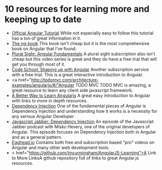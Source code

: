 10 resources for learning more and keeping up to date
==============================================================
  * <a href="https://docs.angularjs.org/tutorial">Official Angular Tutorial</a> While not especially easy to follow this tutorial
    has a ton of great information in it.
  * <a href="https://www.ng-book.com/">The ng-book</a> This book isn't cheap but it is the most
    comprehensive book on Angular that I've found.
  * <a href="http://pluralsight.com/training/Courses/TableOfContents/angularjs-fundamentals">Plural Sight: Angular Fundamentals</a>
    A plural sight subscription also isn't cheap but this video series is great and they do have a free trial that will get you through most of it.
  * <a href="https://www.codeschool.com/courses/shaping-up-with-angular-js">Code School: Shaping up with Angular</a>
    Another subscription service with a free trial. This is a great interactive introduction to Angular.
  * <a href="http://todomvc.com/architecture-examples/angularjs/#/"Angular TODO MVC<a>
    TODO MVC is amazing, a great resource to learn any client side javascript framework.
  * <a href="http://www.thinkster.io/angularjs/GtaQ0oMGIl">A Better Way to Learn Angularjs</a>
    A great easy introduction to Angular with links to more in depth resources.
  * <a href="https://docs.angularjs.org/guide/di">Dependency Injection<a> One of the fundamental pieces of Angular is 
    Dependency Injection and understanding how it works is a necessity for any serious Angular Developer
  * <a href="http://javascriptjabber.com/109-jsj-dependency-injection-in-javascript-with-vojta-jina-misko-hevery/">Javascript Jabber: Dependency Injection</a>
    An episode of the Javascript Jabber podcast with Misko Hevery, one of the original developers of Angular. This episode focuses on Dependency Injection both
    in Angular and as a general pattern.
  * <a href="https://egghead.io/">Egghead.io</a> Contains both free and subscription based "pro" videos on Angular and many other
    web development tools.
  * < href="https://github.com/jmcunningham/AngularJS-Learning">A Link to More Links</a>A github repository full of 
    links to great Angular.js resources. 
